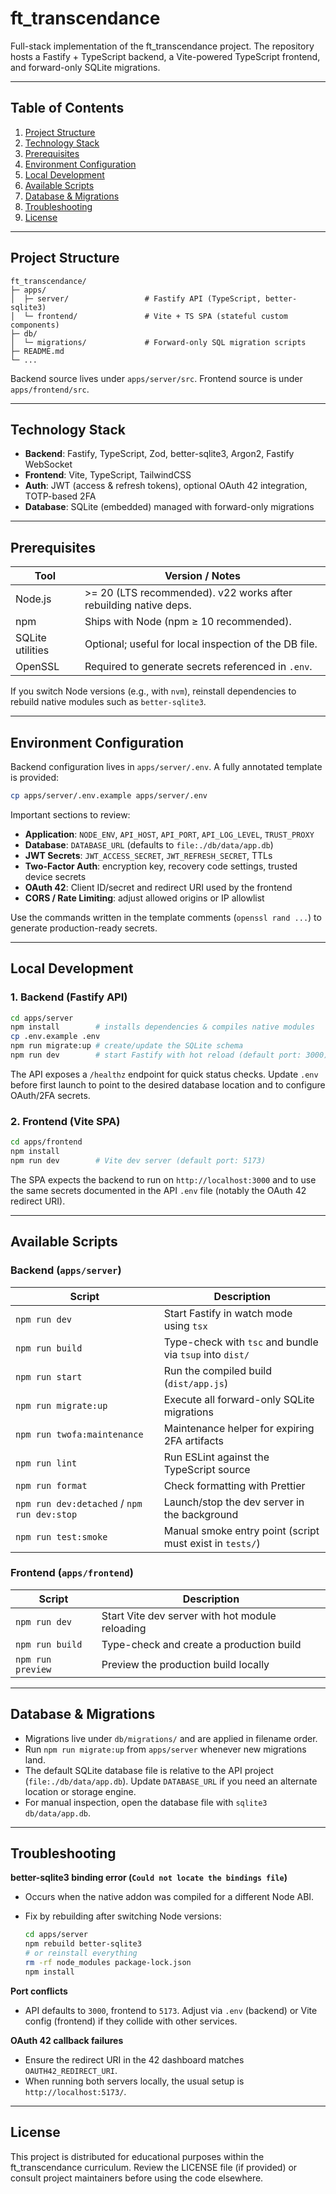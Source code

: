 # ft_transcendance

Full-stack implementation of the ft_transcendance project. The repository hosts a Fastify + TypeScript backend, a Vite-powered TypeScript frontend, and forward-only SQLite migrations.

---

## Table of Contents

1. [Project Structure](#project-structure)
2. [Technology Stack](#technology-stack)
3. [Prerequisites](#prerequisites)
4. [Environment Configuration](#environment-configuration)
5. [Local Development](#local-development)
6. [Available Scripts](#available-scripts)
7. [Database & Migrations](#database--migrations)
8. [Troubleshooting](#troubleshooting)
9. [License](#license)

---

## Project Structure

```
ft_transcendance/
├─ apps/
│  ├─ server/                 # Fastify API (TypeScript, better-sqlite3)
│  └─ frontend/               # Vite + TS SPA (stateful custom components)
├─ db/
│  └─ migrations/             # Forward-only SQL migration scripts
├─ README.md
└─ ...
```

Backend source lives under `apps/server/src`. Frontend source is under `apps/frontend/src`.

---

## Technology Stack

- **Backend**: Fastify, TypeScript, Zod, better-sqlite3, Argon2, Fastify WebSocket
- **Frontend**: Vite, TypeScript, TailwindCSS
- **Auth**: JWT (access & refresh tokens), optional OAuth 42 integration, TOTP-based 2FA
- **Database**: SQLite (embedded) managed with forward-only migrations

---

## Prerequisites

| Tool              | Version / Notes                                      |
|-------------------|------------------------------------------------------|
| Node.js           | >= 20 (LTS recommended). v22 works after rebuilding native deps. |
| npm               | Ships with Node (npm ≥ 10 recommended).              |
| SQLite utilities  | Optional; useful for local inspection of the DB file.|
| OpenSSL           | Required to generate secrets referenced in `.env`.   |

If you switch Node versions (e.g., with `nvm`), reinstall dependencies to rebuild native modules such as `better-sqlite3`.

---

## Environment Configuration

Backend configuration lives in `apps/server/.env`. A fully annotated template is provided:

```bash
cp apps/server/.env.example apps/server/.env
```

Important sections to review:

- **Application**: `NODE_ENV`, `API_HOST`, `API_PORT`, `API_LOG_LEVEL`, `TRUST_PROXY`
- **Database**: `DATABASE_URL` (defaults to `file:./db/data/app.db`)
- **JWT Secrets**: `JWT_ACCESS_SECRET`, `JWT_REFRESH_SECRET`, TTLs
- **Two-Factor Auth**: encryption key, recovery code settings, trusted device secrets
- **OAuth 42**: Client ID/secret and redirect URI used by the frontend
- **CORS / Rate Limiting**: adjust allowed origins or IP allowlist

Use the commands written in the template comments (`openssl rand ...`) to generate production-ready secrets.

---

## Local Development

### 1. Backend (Fastify API)

```bash
cd apps/server
npm install        # installs dependencies & compiles native modules
cp .env.example .env
npm run migrate:up # create/update the SQLite schema
npm run dev        # start Fastify with hot reload (default port: 3000)
```

The API exposes a `/healthz` endpoint for quick status checks. Update `.env` before first launch to point to the desired database location and to configure OAuth/2FA secrets.

### 2. Frontend (Vite SPA)

```bash
cd apps/frontend
npm install
npm run dev        # Vite dev server (default port: 5173)
```

The SPA expects the backend to run on `http://localhost:3000` and to use the same secrets documented in the API `.env` file (notably the OAuth 42 redirect URI).

---

## Available Scripts

### Backend (`apps/server`)

| Script | Description |
|--------|-------------|
| `npm run dev` | Start Fastify in watch mode using `tsx` |
| `npm run build` | Type-check with `tsc` and bundle via `tsup` into `dist/` |
| `npm run start` | Run the compiled build (`dist/app.js`) |
| `npm run migrate:up` | Execute all forward-only SQLite migrations |
| `npm run twofa:maintenance` | Maintenance helper for expiring 2FA artifacts |
| `npm run lint` | Run ESLint against the TypeScript source |
| `npm run format` | Check formatting with Prettier |
| `npm run dev:detached` / `npm run dev:stop` | Launch/stop the dev server in the background |
| `npm run test:smoke` | Manual smoke entry point (script must exist in `tests/`) |

### Frontend (`apps/frontend`)

| Script | Description |
|--------|-------------|
| `npm run dev` | Start Vite dev server with hot module reloading |
| `npm run build` | Type-check and create a production build |
| `npm run preview` | Preview the production build locally |

---

## Database & Migrations

- Migrations live under `db/migrations/` and are applied in filename order.
- Run `npm run migrate:up` from `apps/server` whenever new migrations land.
- The default SQLite database file is relative to the API project (`file:./db/data/app.db`). Update `DATABASE_URL` if you need an alternate location or storage engine.
- For manual inspection, open the database file with `sqlite3 db/data/app.db`.

---

## Troubleshooting

**better-sqlite3 binding error (`Could not locate the bindings file`)**

- Occurs when the native addon was compiled for a different Node ABI.
- Fix by rebuilding after switching Node versions:

  ```bash
  cd apps/server
  npm rebuild better-sqlite3
  # or reinstall everything
  rm -rf node_modules package-lock.json
  npm install
  ```

**Port conflicts**

- API defaults to `3000`, frontend to `5173`. Adjust via `.env` (backend) or Vite config (frontend) if they collide with other services.

**OAuth 42 callback failures**

- Ensure the redirect URI in the 42 dashboard matches `OAUTH42_REDIRECT_URI`.
- When running both servers locally, the usual setup is `http://localhost:5173/`.

---

## License

This project is distributed for educational purposes within the ft_transcendance curriculum. Review the LICENSE file (if provided) or consult project maintainers before using the code elsewhere.
